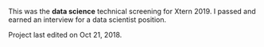 This was the **data science** technical screening for Xtern 2019. I passed and earned an interview for a data scientist position.

Project last edited on Oct 21, 2018.
